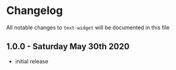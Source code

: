 # Changelog

All notable changes to `text-widget` will be documented in this file

## 1.0.0 - Saturday May 30th 2020

- initial release

